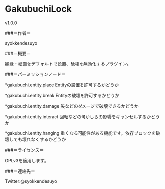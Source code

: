 GakubuchiLock
=============

v1.0.0



###＝作者＝

syokkendesuyo


###＝概要＝

額縁・絵画をデフォルトで設置、破壊を無効化するプラグイン。

###＝パーミッションノード＝

*gakubuchi.entity.place Entityの設置を許可するかどうか

*gakubuchi.entity.break Entityの破壊を許可するかどうか

*gakubuchi.entity.damage 矢などのダメージで破壊できるかどうか

*gakubuchi.entity.interact 回転などの何かしらの影響をキャンセルするかどうか

*gakubuchi.entity.hanging 重くなる可能性がある機能です。依存ブロックを破壊しても壊れなくするかどうか



###＝ライセンス＝

GPLv3を適用します。


###＝連絡先＝

Twitter:@syokkendesuyo
